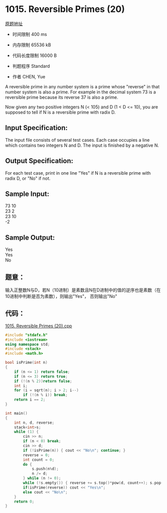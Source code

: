 # 1015. Reversible Primes (20)
[原题地址](https://www.patest.cn/contests/pat-a-practise/1015)

* 时间限制 400 ms

* 内存限制 65536 kB

* 代码长度限制 16000 B

* 判题程序 Standard 

* 作者 CHEN, Yue



A reversible prime in any number system is a prime whose "reverse" in that number system is also a prime. 
For example in the decimal system 73 is a reversible prime because its reverse 37 is also a prime. 

Now given any two positive integers N (< 105) and D (1 < D <= 10), you are supposed to tell if N is a 
reversible prime with radix D. 



## Input Specification: 

The input file consists of several test cases. Each case occupies a line which contains two integers N and D. 
The input is finished by a negative N.



## Output Specification: 

For each test case, print in one line "Yes" if N is a reversible prime with radix D, or "No" if not.



## Sample Input:

73 10  
23 2  
23 10  
-2  

## Sample Output:

Yes  
Yes  
No  



## 题意：

输入正整数N与D，若N（10进制）是素数且N在D进制中的值的逆序也是素数（在10进制中判断是否为素数），则输出"Yes"，
否则输出"No"

## 代码：

[1015. Reversible Primes (20).cpp ](https://github.com/jerrykcode/PAT-Advanced-Level-Practise/blob/master/1015.%20Reversible%20Primes%20(20)/1015.%20Reversible%20Primes%20(20).cpp)

```cpp
#include "stdafx.h"
#include <iostream>
using namespace std;
#include <stack>
#include <math.h>

bool isPrime(int n)
{
	if (n <= 1) return false;
	if (n <= 3) return true;
	if (!(n % 2))return false;
	int i;
	for (i = sqrt(n); i > 2; i--)
		if (!(n % i)) break;
	return i == 2;
}

int main()
{
	int n, d, reverse;
	stack<int>s;
	while (1) {
		cin >> n;
		if (n < 0) break;
		cin >> d;
		if (!isPrime(n)) { cout << "No\n"; continue; }
		reverse = 0;
		int count = 0;
		do { 
			s.push(n%d);
			n /= d;
		} while (n != 0);
		while (!s.empty()) { reverse += s.top()*pow(d, count++); s.pop(); }
		if(isPrime(reverse)) cout << "Yes\n";
		else cout << "No\n";
	}
    return 0;
}
```

